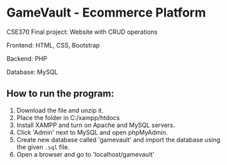 # GameVault - Ecommerce Platform
CSE370 Final project: Website with CRUD operations

Frontend: HTML, CSS, Bootstrap

Backend: PHP

Database: MySQL

## How to run the program:

1. Download the file and unzip it.
2. Place the folder in C:/xampp/htdocs
3. Install XAMPP and turn on Apache and MySQL servers.
4. Click 'Admin' next to MySQL and open phpMyAdmin.
5. Create new database called 'gamevault' and import the database using the given `.sql` file.
6. Open a browser and go to 'localhost/gamevault'

